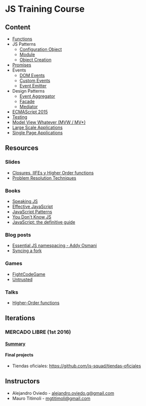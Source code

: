 # JS Training Course

## Content

- [Functions](/functions)
- JS Patterns
    + [Configuration Object](/js-patterns/configuration-object)
    + [Module](/js-patterns/module)
    + [Object Creation](/js-patterns/object-creation)
- [Promises](/promises)
- Events
    + [DOM Events](/events/dom-events)
    + [Custom Events](/events/custom-events)
    + [Event Emitter](/events/event-emitter)
- Design Patterns
    + [Event Aggregator](/design-patterns/event-aggregator)
    + [Facade](/design-patterns/facade)
    + [Mediator](/design-patterns/mediator)
- [ECMAScript 2015](/es2015)
- [Testing](/testing)
- [Model View Whatever (MVW / MV*)](/mvw)
- [Large Scale Applications](/large-scale-apps)
- [Single Page Applications](/spa)

## Resources

### Slides
- [Closures, IIFEs y Higher Order functions](https://slides.com/a0viedo/closures)
- [Problem Resolution Techniques](https://slides.com/a0viedo/resolucion-de-problemas/)

### Books

- [Speaking JS](http://speakingjs.com)
- [Effective JavaScript](http://effectivejs.com)
- [JavaScript Patterns](http://www.amazon.com/JavaScript-Patterns-Stoyan-Stefanov/dp/0596806752)
- [You Don't Know JS](http://youdontknowjs.com)
- [JavaScript: the definitive guide](http://www.amazon.com/JavaScript-Definitive-Guide-Activate-Guides-ebook/dp/B004XQX4K0)

### Blog posts

- [Essential JS namespacing - Addy Osmani](https://addyosmani.com/blog/essential-js-namespacing/)
- [Syncing a fork](https://help.github.com/articles/syncing-a-fork/)

### Games

- [FightCodeGame](http://fightcodegame.com/)
- [Untrusted](http://alexnisnevich.github.io/untrusted/)

### Talks

- [Higher-Order functions](https://www.youtube.com/watch?v=BMUiFMZr7vk) 

## Iterations

### MERCADO LIBRE (1st 2016)

#### [Summary](https://goo.gl/PXBf5J)

#### Final projects
- Tiendas oficiales: https://github.com/js-squad/tiendas-oficiales

## Instructors

- Alejandro Oviedo - alejandro.oviedo.g@gmail.com
- Mauro Titimoli - mgtitimoli@gmail.com



